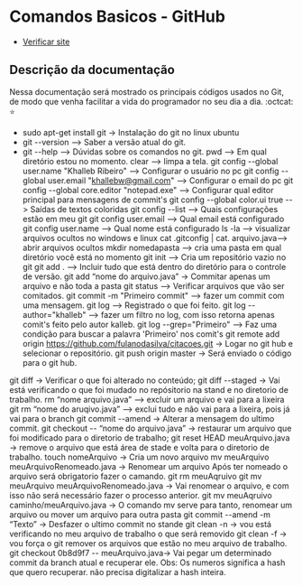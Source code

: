# Comandos Basicos - GitHub #

* [Verificar site](https://github.com/wpbrasil/odin)

## Descrição da documentação ##
Nessa documentação será mostrado os principais códigos usados no Git, de modo que venha facilitar a vida do programador no seu dia a dia.
:octcat:
:star:

- sudo apt-get install git → Instalação do git no  linux ubuntu
- git --version --> Saber a versão atual do git.
- git --help --> Dúvidas sobre os comandos no git.
pwd --> Em qual diretório estou no momento.
clear --> limpa a tela.
git config --global user.name "Khalleb Ribeiro" --> Configurar o usuário no pc
git config --global user.email "khallebw@gmail.com" --> Configurar o email do pc
git config --global core.editor "notepad.exe" --> Configurar qual editor principal para mensagens de commit's
git config --global color.ui true --> Saídas de textos coloridas
git config --list --> Quais configurações estão em meu git
git config user.email --> Qual email está configurado
git config user.name --> Qual nome está configurado
ls -la --> visualizar arquivos ocultos no windows e linux
cat .gitconfig | cat. arquivo.java--> abrir arquivos ocultos
mkdir nomedapasta --> cria uma pasta em qual diretório você está no momento
git init --> Cria um repositório vazio no git
git add . --> Incluir tudo que está dentro do diretório para o controle de versão.
git add “nome do arquivo.java”  → Commitar apenas um arquivo e não toda a pasta
git status --> Verificar arquivos que vão ser comitados.
git commit -m "Primeiro commit" --> fazer um commit com uma mensagem.
git log --> Registrado o que foi feito.
git log --author="khalleb" --> fazer um filtro no log, com isso retorna apenas comit's feito pelo autor kalleb.
git log --grep="Primeiro" --> Faz uma condição para buscar a palavra 'Primeiro' nos comit's
git remote add origin https://github.com/fulanodasilva/citacoes.git → Logar no git hub e selecionar o repositório. 
git push origin master → Será enviado o código para o git hub.

git diff → Verificar o que foi alterado no conteúdo;
git diff --staged → Vai está verificando o que foi mudado no repósitorio na stand e no diretorio de trabalho.
rm “nome arquivo.java” -->  excluir um arquivo e vai para a lixeira
git rm  “nome do aruqivo.java” --> exclui tudo e não vai para a lixeira, pois já vai para o branch
git commit --amend → Alterar a mensagem do ultimo commit.
git checkout -- “nome do arquivo.java”   → restaurar um arquivo que foi modificado para o diretorio de trabalho;
git reset HEAD meuArquivo.java →  remove o arquivo que está área de stade e volta para o diretorio de trabalho.
touch  nomeArquivo → Cria um novo arquivo
mv meuArquivo meuArquivoRenomeado.java →  Renomear um arquivo 
    Após ter nomeado o arquivo será obrigatorio fazer o camando.
    git rm meuAqruivo
git mv meuArquivo meuArquivoRenomeado.java → Vai renomear o arquivo, e com isso não será necessário fazer o processo anterior. 
git mv meuAqruivo caminho/meuArquivo.java → O comando mv serve para tanto, renomear um arquivo ou mover um arquivo para outra pasta
git commit --amend -m “Texto”  → Desfazer o ultimo  commit no stande 
git clean -n → vou está verificando no meu arquivo de trabalho o que será removido
git clean -f → vou força o git remover os arquivos que estão no meu arquivo de trabalho.
git checkout 0b8d9f7 -- meuArquivo.java→  Vai pegar um determinado commit  da branch atual e recuperar ele. Obs: Os numeros significa a hash que quero recuperar. não precisa digitalizar a hash inteira.
